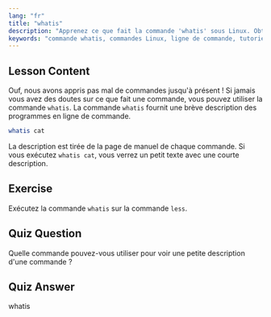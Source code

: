 ```yaml
---
lang: "fr"
title: "whatis"
description: "Apprenez ce que fait la commande 'whatis' sous Linux. Obtenez rapidement de brèves descriptions des commandes. Essentiel pour les débutants afin de comprendre les commandes Linux."
keywords: "commande whatis, commandes Linux, ligne de commande, tutoriel Linux, Linux pour débutants, description de commande, guide Linux"
---
```


## Lesson Content

Ouf, nous avons appris pas mal de commandes jusqu'à présent ! Si jamais vous avez des doutes sur ce que fait une commande, vous pouvez utiliser la commande `whatis`. La commande `whatis` fournit une brève description des programmes en ligne de commande.

```bash
whatis cat
```

La description est tirée de la page de manuel de chaque commande. Si vous exécutez `whatis cat`, vous verrez un petit texte avec une courte description.

## Exercise

Exécutez la commande `whatis` sur la commande `less`.

## Quiz Question

Quelle commande pouvez-vous utiliser pour voir une petite description d'une commande ?

## Quiz Answer

whatis
